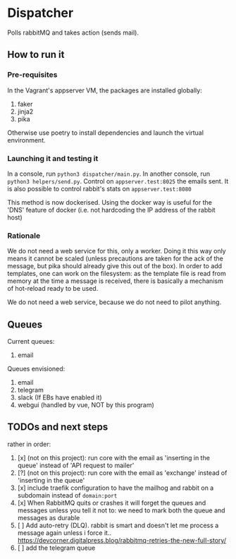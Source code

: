 # Dispatcher

Polls rabbitMQ and takes action (sends mail).

## How to run it
### Pre-requisites
In the Vagrant's appserver VM, the packages are installed globally:
1. faker
1. jinja2
1. pika

Otherwise use poetry to install dependencies and launch the virtual environment.

### Launching it and testing it
In a console, run `python3 dispatcher/main.py`.
In another console, run `python3 helpers/send.py`.
Control on `appserver.test:8025` the emails sent. It is also possible to control rabbit's stats on `appserver.test:8080`

This method is now dockerised. Using the docker way is useful for the 'DNS' feature of docker (i.e. not hardcoding the IP address of the rabbit host)

### Rationale
We do not need a web service for this, only a worker. Doing it this way only means it cannot be scaled (unless precautions are taken for the ack of the message, but pika should already give this out of the box).
In order to add templates, one can work on the filesystem: as the template file is read from memory at the time a message is received, there is basically a mechanism of hot-reload ready to be used.

We do not need a web service, because we do not need to pilot anything.

## Queues

Current queues:
1. email

Queues envisioned:
1. email
1. telegram
1. slack (If EBs have enabled it)
1. webgui (handled by vue, NOT by this program)

## TODOs and next steps
rather in order:

1. [x] (not on this project): run core with the email as 'inserting in the queue' instead of 'API request to mailer'
1. [?] (not on this project): run core with the email as 'exchange' instead of 'inserting in the queue'
1. [x] include traefik configuration to have the mailhog and rabbit on a subdomain instead of `domain:port`
1. [x] When RabbitMQ quits or crashes it will forget the queues and messages unless you tell it not to: we need to mark both the queue and messages as durable
1. [ ] Add auto-retry (DLQ). rabbit is smart and doesn't let me process a message again unless i force it.. https://devcorner.digitalpress.blog/rabbitmq-retries-the-new-full-story/
1. [ ] add the telegram queue
